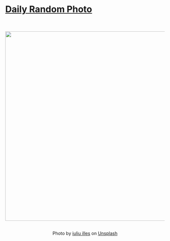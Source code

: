 # [Daily Random Photo](https://www.dailyrandomphoto.com/)

<div align="center">
  <br>
  <br>
  <a href="https://www.dailyrandomphoto.com/p/2025/2025-07-03/"><img src="https://images.unsplash.com/photo-1749498451383-3743a22bec42?crop=entropy&cs=tinysrgb&fit=max&fm=jpg&ixid=M3w3NzUwOHwwfDF8cmFuZG9tfHx8fHx8fHx8MTc1MTUwMzc3N3w&ixlib=rb-4.1.0&q=80&w=1080" width="600px"></a>
  <br>
  <br>
  <p class="has-text-grey">Photo by <a href="https://unsplash.com/@illes_cristi?utm_source=Daily%20Random%20Photo&amp;utm_medium=referral" target="_blank" rel="noopener noreferrer">iuliu illes</a> on <a href="https://unsplash.com/photos/a-green-butterfly-rests-on-a-flower-hw_0DN0nbD4?utm_source=Daily%20Random%20Photo&amp;utm_medium=referral" target="_blank" rel="noopener noreferrer">Unsplash</a></p>
</div>
